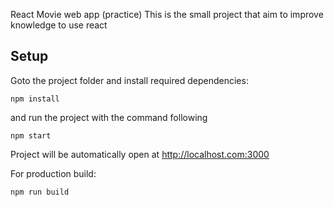 React Movie web app (practice)
This is the small project that aim to improve knowledge to use react

## Setup
Goto the project folder and install required dependencies:

```
npm install
```
and run the project with the command following
```
npm start
```
Project will be automatically open at http://localhost.com:3000

For production build:

```
npm run build
```